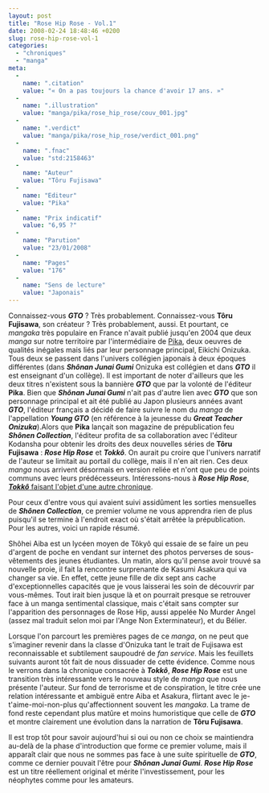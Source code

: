 ```yaml
---
layout: post
title: "Rose Hip Rose - Vol.1"
date: 2008-02-24 18:48:46 +0200
slug: rose-hip-rose-vol-1
categories:
  - "chroniques"
  - "manga"
meta:
  -
    name: ".citation"
    value: "« On a pas toujours la chance d'avoir 17 ans. »"
  -
    name: ".illustration"
    value: "manga/pika/rose_hip_rose/couv_001.jpg"
  -
    name: ".verdict"
    value: "manga/pika/rose_hip_rose/verdict_001.png"
  -
    name: ".fnac"
    value: "std:2158463"
  -
    name: "Auteur"
    value: "Tôru Fujisawa"
  -
    name: "Editeur"
    value: "Pika"
  -
    name: "Prix indicatif"
    value: "6,95 ?"
  -
    name: "Parution"
    value: "23/01/2008"
  -
    name: "Pages"
    value: "176"
  -
    name: "Sens de lecture"
    value: "Japonais"
---
```


Connaissez-vous _**GTO**_ ? Très probablement. Connaissez-vous **Tôru Fujisawa**, son créateur ? Très probablement, aussi. Et pourtant, ce _mangaka_ très populaire en France n'avait publié jusqu'en 2004 que deux _manga_ sur notre territoire par l'intermédiaire de [Pika](http://www.pika.fr), deux oeuvres de qualités inégales mais liés par leur personnage principal, Eikichi Onizuka. Tous deux se passent dans l'univers collégien japonais à deux époques différentes (dans **_Shônan Junai Gumi_** Onizuka est collégien et dans _**GTO**_ il est enseignant d'un collège). Il est important de noter d'ailleurs que les deux titres n'existent sous la bannière _**GTO**_ que par la volonté de l'éditeur **Pika**. Bien que _**Shônan Junai Gumi**_ n'ait pas d'autre lien avec _**GTO**_ que son personnage principal et ait été publié au Japon plusieurs années avant _**GTO**_, l'éditeur français a décidé de faire suivre le nom du _manga_ de l'appellation _**Young GTO**_ (en référence à la jeunesse du _**Great Teacher Onizuka**_).Alors que **Pika** lançait son magazine de prépublication feu _**Shônen Collection**_, l'éditeur profita de sa collaboration avec l'éditeur Kodansha pour obtenir les droits des deux nouvelles séries de **Tôru Fujisawa** : _**Rose Hip Rose**_ et _**Tokkô**_. On aurait pu croire que l'univers narratif de l'auteur se limitait au portail du collège, mais il n'en ait rien. Ces deux _manga_ nous arrivent désormais en version reliée et n'ont que peu de points communs avec leurs prédécesseurs. Intéressons-nous à _**Rose Hip Rose**_, [_**Tokkô**_ faisant l'objet d'une autre chronique](http://www.mangaleera.com/index.php/tokko-vol-2).

Pour ceux d'entre vous qui avaient suivi assidûment les sorties mensuelles de _**Shônen Collection**_, ce premier volume ne vous apprendra rien de plus puisqu'il se termine à l'endroit exact où s'était arrêtée la prépublication. Pour les autres, voici un rapide résumé.

Shôhei Aiba est un lycéen moyen de Tôkyô qui essaie de se faire un peu d'argent de poche en vendant sur internet des photos perverses de sous-vêtements des jeunes étudiantes. Un matin, alors qu'il pense avoir trouvé sa nouvelle proie, il fait la rencontre surprenante de Kasumi Asakura qui va changer sa vie. En effet, cette jeune fille de dix sept ans cache d'exceptionnelles capacités que je vous laisserai les soin de découvrir par vous-mêmes. Tout irait bien jusque là et on pourrait presque se retrouver face à un manga sentimental classique, mais c'était sans compter sur l'apparition des personnages de Rose Hip, aussi appelée No Murder Angel (assez mal traduit selon moi par l'Ange Non Exterminateur), et du Bélier.

Lorsque l'on parcourt les premières pages de ce _manga_, on ne peut que s'imaginer revenir dans la classe d'Onizuka tant le trait de Fujisawa est reconnaissable et subtilement saupoudré de _fan service_. Mais les feuillets suivants auront tôt fait de nous dissuader de cette évidence. Comme nous le verrons dans la chronique consacrée à _**Tokkô**_, _**Rose Hip Rose**_ est une transition très intéressante vers le nouveau style de _manga_ que nous présente l'auteur. Sur fond de terrorisme et de conspiration, le titre crée une relation intéressante et ambiguë entre Aiba et Asakura, flirtant avec le je-t'aime-moi-non-plus qu'affectionnent souvent les _mangaka_. La trame de fond reste cependant plus matûre et moins humoristique que celle de _**GTO**_ et montre clairement une évolution dans la narration de **Tôru Fujisawa**.

Il est trop tôt pour savoir aujourd'hui si oui ou non ce choix se maintiendra au-delà de la phase d'introduction que forme ce premier volume, mais il apparaît clair que nous ne sommes pas face à une suite spirituelle de _**GTO**_, comme ce dernier pouvait l'être pour _**Shônan Junai Gumi**_. _**Rose Hip Rose**_ est un titre réellement original et mérite l'investissement, pour les néophytes comme pour les amateurs.